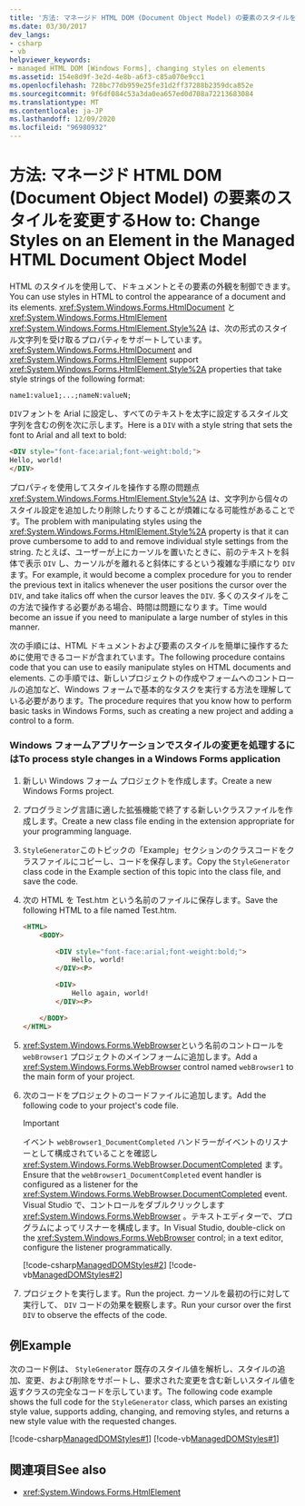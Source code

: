 ```yaml
---
title: '方法: マネージド HTML DOM (Document Object Model) の要素のスタイルを変更する'
ms.date: 03/30/2017
dev_langs:
- csharp
- vb
helpviewer_keywords:
- managed HTML DOM [Windows Forms], changing styles on elements
ms.assetid: 154e8d9f-3e2d-4e8b-a6f3-c85a070e9cc1
ms.openlocfilehash: 728bc77db959e25fe31d2ff37288b2359dca852e
ms.sourcegitcommit: 9f6df084c53a3da0ea657ed0d708a72213683084
ms.translationtype: MT
ms.contentlocale: ja-JP
ms.lasthandoff: 12/09/2020
ms.locfileid: "96980932"
---
```

# <a name="how-to-change-styles-on-an-element-in-the-managed-html-document-object-model"></a><span data-ttu-id="9ebf5-102">方法: マネージド HTML DOM (Document Object Model) の要素のスタイルを変更する</span><span class="sxs-lookup"><span data-stu-id="9ebf5-102">How to: Change Styles on an Element in the Managed HTML Document Object Model</span></span>

<span data-ttu-id="9ebf5-103">HTML のスタイルを使用して、ドキュメントとその要素の外観を制御できます。</span><span class="sxs-lookup"><span data-stu-id="9ebf5-103">You can use styles in HTML to control the appearance of a document and its elements.</span></span> <span data-ttu-id="9ebf5-104"><xref:System.Windows.Forms.HtmlDocument> と <xref:System.Windows.Forms.HtmlElement> <xref:System.Windows.Forms.HtmlElement.Style%2A> は、次の形式のスタイル文字列を受け取るプロパティをサポートしています。</span><span class="sxs-lookup"><span data-stu-id="9ebf5-104"><xref:System.Windows.Forms.HtmlDocument> and <xref:System.Windows.Forms.HtmlElement> support <xref:System.Windows.Forms.HtmlElement.Style%2A> properties that take style strings of the following format:</span></span>

`name1:value1;...;nameN:valueN;`

<span data-ttu-id="9ebf5-105">`DIV`フォントを Arial に設定し、すべてのテキストを太字に設定するスタイル文字列を含むの例を次に示します。</span><span class="sxs-lookup"><span data-stu-id="9ebf5-105">Here is a `DIV` with a style string that sets the font to Arial and all text to bold:</span></span>

```html
<DIV style="font-face:arial;font-weight:bold;">
Hello, world!
</DIV>
```

<span data-ttu-id="9ebf5-106">プロパティを使用してスタイルを操作する際の問題点 <xref:System.Windows.Forms.HtmlElement.Style%2A> は、文字列から個々のスタイル設定を追加したり削除したりすることが煩雑になる可能性があることです。</span><span class="sxs-lookup"><span data-stu-id="9ebf5-106">The problem with manipulating styles using the <xref:System.Windows.Forms.HtmlElement.Style%2A> property is that it can prove cumbersome to add to and remove individual style settings from the string.</span></span> <span data-ttu-id="9ebf5-107">たとえば、ユーザーが上にカーソルを置いたときに、前のテキストを斜体で表示 `DIV` し、カーソルがを離れると斜体にするという複雑な手順になり `DIV` ます。</span><span class="sxs-lookup"><span data-stu-id="9ebf5-107">For example, it would become a complex procedure for you to render the previous text in italics whenever the user positions the cursor over the `DIV`, and take italics off when the cursor leaves the `DIV`.</span></span> <span data-ttu-id="9ebf5-108">多くのスタイルをこの方法で操作する必要がある場合、時間は問題になります。</span><span class="sxs-lookup"><span data-stu-id="9ebf5-108">Time would become an issue if you need to manipulate a large number of styles in this manner.</span></span>

<span data-ttu-id="9ebf5-109">次の手順には、HTML ドキュメントおよび要素のスタイルを簡単に操作するために使用できるコードが含まれています。</span><span class="sxs-lookup"><span data-stu-id="9ebf5-109">The following procedure contains code that you can use to easily manipulate styles on HTML documents and elements.</span></span> <span data-ttu-id="9ebf5-110">この手順では、新しいプロジェクトの作成やフォームへのコントロールの追加など、Windows フォームで基本的なタスクを実行する方法を理解している必要があります。</span><span class="sxs-lookup"><span data-stu-id="9ebf5-110">The procedure requires that you know how to perform basic tasks in Windows Forms, such as creating a new project and adding a control to a form.</span></span>

### <a name="to-process-style-changes-in-a-windows-forms-application"></a><span data-ttu-id="9ebf5-111">Windows フォームアプリケーションでスタイルの変更を処理するには</span><span class="sxs-lookup"><span data-stu-id="9ebf5-111">To process style changes in a Windows Forms application</span></span>

1. <span data-ttu-id="9ebf5-112">新しい Windows フォーム プロジェクトを作成します。</span><span class="sxs-lookup"><span data-stu-id="9ebf5-112">Create a new Windows Forms project.</span></span>

2. <span data-ttu-id="9ebf5-113">プログラミング言語に適した拡張機能で終了する新しいクラスファイルを作成します。</span><span class="sxs-lookup"><span data-stu-id="9ebf5-113">Create a new class file ending in the extension appropriate for your programming language.</span></span>

3. <span data-ttu-id="9ebf5-114">`StyleGenerator`このトピックの「Example」セクションのクラスコードをクラスファイルにコピーし、コードを保存します。</span><span class="sxs-lookup"><span data-stu-id="9ebf5-114">Copy the `StyleGenerator` class code in the Example section of this topic into the class file, and save the code.</span></span>

4. <span data-ttu-id="9ebf5-115">次の HTML を Test.htm という名前のファイルに保存します。</span><span class="sxs-lookup"><span data-stu-id="9ebf5-115">Save the following HTML to a file named Test.htm.</span></span>

    ```html
    <HTML>
        <BODY>

            <DIV style="font-face:arial;font-weight:bold;">
                Hello, world!
            </DIV><P>

            <DIV>
                Hello again, world!
            </DIV><P>

        </BODY>
    </HTML>
    ```

5. <span data-ttu-id="9ebf5-116"><xref:System.Windows.Forms.WebBrowser>という名前のコントロールを `webBrowser1` プロジェクトのメインフォームに追加します。</span><span class="sxs-lookup"><span data-stu-id="9ebf5-116">Add a <xref:System.Windows.Forms.WebBrowser> control named `webBrowser1` to the main form of your project.</span></span>

6. <span data-ttu-id="9ebf5-117">次のコードをプロジェクトのコードファイルに追加します。</span><span class="sxs-lookup"><span data-stu-id="9ebf5-117">Add the following code to your project's code file.</span></span>

    > [!IMPORTANT]
    > <span data-ttu-id="9ebf5-118">イベント `webBrowser1_DocumentCompleted` ハンドラーがイベントのリスナーとして構成されていることを確認し <xref:System.Windows.Forms.WebBrowser.DocumentCompleted> ます。</span><span class="sxs-lookup"><span data-stu-id="9ebf5-118">Ensure that the `webBrowser1_DocumentCompleted` event handler is configured as a listener for the <xref:System.Windows.Forms.WebBrowser.DocumentCompleted> event.</span></span> <span data-ttu-id="9ebf5-119">Visual Studio で、コントロールをダブルクリックします <xref:System.Windows.Forms.WebBrowser> 。テキストエディターで、プログラムによってリスナーを構成します。</span><span class="sxs-lookup"><span data-stu-id="9ebf5-119">In Visual Studio, double-click on the <xref:System.Windows.Forms.WebBrowser> control; in a text editor, configure the listener programmatically.</span></span>

     [!code-csharp[ManagedDOMStyles#2](~/samples/snippets/csharp/VS_Snippets_Winforms/ManagedDOMStyles/CS/Form1.cs#2)]
     [!code-vb[ManagedDOMStyles#2](~/samples/snippets/visualbasic/VS_Snippets_Winforms/ManagedDOMStyles/VB/Form1.vb#2)]

7. <span data-ttu-id="9ebf5-120">プロジェクトを実行します。</span><span class="sxs-lookup"><span data-stu-id="9ebf5-120">Run the project.</span></span> <span data-ttu-id="9ebf5-121">カーソルを最初の行に対して実行して、 `DIV` コードの効果を観察します。</span><span class="sxs-lookup"><span data-stu-id="9ebf5-121">Run your cursor over the first `DIV` to observe the effects of the code.</span></span>

## <a name="example"></a><span data-ttu-id="9ebf5-122">例</span><span class="sxs-lookup"><span data-stu-id="9ebf5-122">Example</span></span>

<span data-ttu-id="9ebf5-123">次のコード例は、 `StyleGenerator` 既存のスタイル値を解析し、スタイルの追加、変更、および削除をサポートし、要求された変更を含む新しいスタイル値を返すクラスの完全なコードを示しています。</span><span class="sxs-lookup"><span data-stu-id="9ebf5-123">The following code example shows the full code for the `StyleGenerator` class, which parses an existing style value, supports adding, changing, and removing styles, and returns a new style value with the requested changes.</span></span>

[!code-csharp[ManagedDOMStyles#1](~/samples/snippets/csharp/VS_Snippets_Winforms/ManagedDOMStyles/CS/StyleGenerator.cs#1)]
[!code-vb[ManagedDOMStyles#1](~/samples/snippets/visualbasic/VS_Snippets_Winforms/ManagedDOMStyles/VB/StyleGenerator.vb#1)]

## <a name="see-also"></a><span data-ttu-id="9ebf5-124">関連項目</span><span class="sxs-lookup"><span data-stu-id="9ebf5-124">See also</span></span>

- <xref:System.Windows.Forms.HtmlElement>
